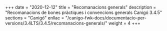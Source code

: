 +++
date        = "2020-12-12"
title       = "Recomanacions generals"
description = "Recomanacions de bones pràctiques i convencions generals Canigó 3.4.5"
sections    = "Canigó"
enllac		= "/canigo-fwk-docs/documentacio-per-versions/3.4LTS/3.4.5/recomanacions-generals/"
weight		= 4
+++
